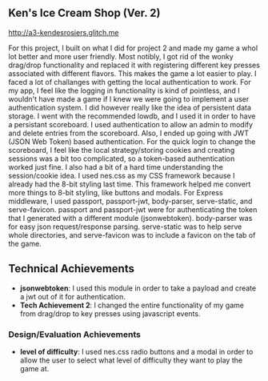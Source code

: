 ## Ken's Ice Cream Shop (Ver. 2)

http://a3-kendesrosiers.glitch.me

For this project, I built on what I did for project 2 and made my game a whol lot better and more user friendly. Most notibly, I got rid of the wonky drag/drop functionality and replaced it with registering different key presses associated with different flavors. This makes the game a lot easier to play. I faced a lot of challanges with getting the local authentication to work. For my app, I feel like the logging in functionality is kind of pointless, and I wouldn't have made a game if I knew we were going to implement a user authentication system. I did however really like the idea of persistent data storage. I went with the recommended lowdb, and I used it in order to have a persistant scoreboard. I used authentication to allow an admin to modify and delete entries from the scoreboard. Also, I ended up going with JWT (JSON Web Token) based authentication. For the quick login to change the scoreboard, I feel like the local strategy/storing cookies and creating sessions was a bit too complicated, so a token-based authentication worked just fine. I also had a bit of a hard time understanding the session/cookie idea. I used nes.css as my CSS framework because I already had the 8-bit styling last time. This framework helped me convert more things to 8-bit styling, like buttons and modals. For Express middleware, I used passport, passport-jwt, body-parser, serve-static, and serve-favicon. passport and passport-jwt were for authenticating the token that I generated with a different module (jsonwebtoken). body-parser was for easy json request/response parsing. serve-static was to help serve whole directories, and serve-favicon was to include a favicon on the tab of the game.

## Technical Achievements
- **jsonwebtoken**: I used this module in order to take a payload and create a jwt out of it for authentication.
- **Tech Achievement 2**: I changed the entire functionality of my game from drag/drop to key presses using javascript events.

### Design/Evaluation Achievements
- **level of difficulty**: I used nes.css radio buttons and a modal in order to allow the user to select what level of difficulty they want to play the game at.
